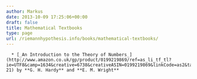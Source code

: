 ```yaml
---
author: Markus
date: 2013-10-09 17:25:06+00:00
draft: false
title: Mathematical Textbooks
type: page
url: /riemannhypothesis.info/books/mathematical-textbooks/
---
```



	  * [_An Introduction to the Theory of Numbers_](http://www.amazon.co.uk/gp/product/0199219869/ref=as_li_tf_tl?ie=UTF8&camp=1634&creative=6738&creativeASIN=0199219869&linkCode=as2&tag=riemannhypo-21) by **G. H. Hardy** and **E. M. Wright**

